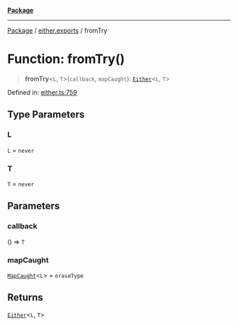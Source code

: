 [**Package**](../../README.md)

***

[Package](../../modules.md) / [either.exports](../README.md) / fromTry

# Function: fromTry()

> **fromTry**\<`L`, `T`\>(`callback`, `mapCaught`): [`Either`](../type-aliases/Either.md)\<`L`, `T`\>

Defined in: [either.ts:759](https://github.com/AlexXanderGrib/monads-io/blob/d65e47796764202dffd7314b61c2ea9cedbb26e8/src/either.ts#L759)

## Type Parameters

### L

`L` = `never`

### T

`T` = `never`

## Parameters

### callback

() => `T`

### mapCaught

[`MapCaught`](../type-aliases/MapCaught.md)\<`L`\> = `eraseType`

## Returns

[`Either`](../type-aliases/Either.md)\<`L`, `T`\>
